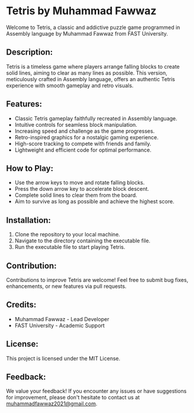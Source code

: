 

# Tetris by Muhammad Fawwaz

Welcome to Tetris, a classic and addictive puzzle game programmed in Assembly language by Muhammad Fawwaz from FAST University.

## Description:
Tetris is a timeless game where players arrange falling blocks to create solid lines, aiming to clear as many lines as possible. This version, meticulously crafted in Assembly language, offers an authentic Tetris experience with smooth gameplay and retro visuals.

## Features:
- Classic Tetris gameplay faithfully recreated in Assembly language.
- Intuitive controls for seamless block manipulation.
- Increasing speed and challenge as the game progresses.
- Retro-inspired graphics for a nostalgic gaming experience.
- High-score tracking to compete with friends and family.
- Lightweight and efficient code for optimal performance.

## How to Play:
- Use the arrow keys to move and rotate falling blocks.
- Press the down arrow key to accelerate block descent.
- Complete solid lines to clear them from the board.
- Aim to survive as long as possible and achieve the highest score.

## Installation:
1. Clone the repository to your local machine.
2. Navigate to the directory containing the executable file.
3. Run the executable file to start playing Tetris.

## Contribution:
Contributions to improve Tetris are welcome! Feel free to submit bug fixes, enhancements, or new features via pull requests.

## Credits:
- Muhammad Fawwaz - Lead Developer
- FAST University - Academic Support

## License:
This project is licensed under the MIT License.

## Feedback:
We value your feedback! If you encounter any issues or have suggestions for improvement, please don't hesitate to contact us at muhammadfawwaz2021@gmail.com.
